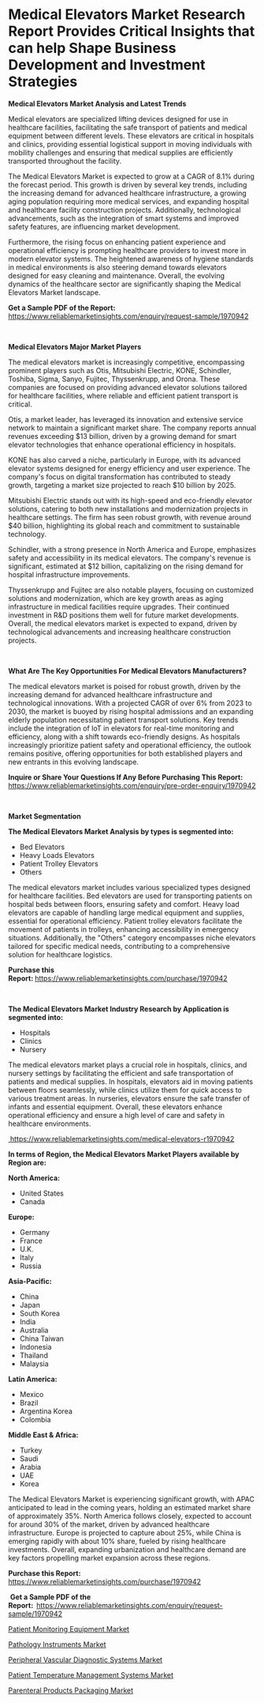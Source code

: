 <p><h1>Medical Elevators Market Research Report Provides Critical Insights that can help Shape Business Development and Investment Strategies</h1></p><p><strong>Medical Elevators Market Analysis and Latest Trends</strong></p>
<p><p>Medical elevators are specialized lifting devices designed for use in healthcare facilities, facilitating the safe transport of patients and medical equipment between different levels. These elevators are critical in hospitals and clinics, providing essential logistical support in moving individuals with mobility challenges and ensuring that medical supplies are efficiently transported throughout the facility. </p><p>The Medical Elevators Market is expected to grow at a CAGR of 8.1% during the forecast period. This growth is driven by several key trends, including the increasing demand for advanced healthcare infrastructure, a growing aging population requiring more medical services, and expanding hospital and healthcare facility construction projects. Additionally, technological advancements, such as the integration of smart systems and improved safety features, are influencing market development. </p><p>Furthermore, the rising focus on enhancing patient experience and operational efficiency is prompting healthcare providers to invest more in modern elevator systems. The heightened awareness of hygiene standards in medical environments is also steering demand towards elevators designed for easy cleaning and maintenance. Overall, the evolving dynamics of the healthcare sector are significantly shaping the Medical Elevators Market landscape.</p></p>
<p><strong>Get a Sample PDF of the Report:&nbsp;</strong> <a href="https://www.reliablemarketinsights.com/enquiry/request-sample/1970942?utm_campaign=2198&utm_medium=2&utm_source=Github&utm_content=ia&utm_term=03032025&utm_id=medical-elevators">https://www.reliablemarketinsights.com/enquiry/request-sample/1970942</a></p>
<p>&nbsp;</p>
<p><strong>Medical Elevators Major Market Players</strong></p>
<p><p>The medical elevators market is increasingly competitive, encompassing prominent players such as Otis, Mitsubishi Electric, KONE, Schindler, Toshiba, Sigma, Sanyo, Fujitec, Thyssenkrupp, and Orona. These companies are focused on providing advanced elevator solutions tailored for healthcare facilities, where reliable and efficient patient transport is critical.</p><p>Otis, a market leader, has leveraged its innovation and extensive service network to maintain a significant market share. The company reports annual revenues exceeding $13 billion, driven by a growing demand for smart elevator technologies that enhance operational efficiency in hospitals.</p><p>KONE has also carved a niche, particularly in Europe, with its advanced elevator systems designed for energy efficiency and user experience. The company's focus on digital transformation has contributed to steady growth, targeting a market size projected to reach $10 billion by 2025.</p><p>Mitsubishi Electric stands out with its high-speed and eco-friendly elevator solutions, catering to both new installations and modernization projects in healthcare settings. The firm has seen robust growth, with revenue around $40 billion, highlighting its global reach and commitment to sustainable technology.</p><p>Schindler, with a strong presence in North America and Europe, emphasizes safety and accessibility in its medical elevators. The company's revenue is significant, estimated at $12 billion, capitalizing on the rising demand for hospital infrastructure improvements.</p><p>Thyssenkrupp and Fujitec are also notable players, focusing on customized solutions and modernization, which are key growth areas as aging infrastructure in medical facilities require upgrades. Their continued investment in R&D positions them well for future market developments. Overall, the medical elevators market is expected to expand, driven by technological advancements and increasing healthcare construction projects.</p></p>
<p>&nbsp;</p>
<p><strong>What Are The Key Opportunities For Medical Elevators Manufacturers?</strong></p>
<p><p>The medical elevators market is poised for robust growth, driven by the increasing demand for advanced healthcare infrastructure and technological innovations. With a projected CAGR of over 6% from 2023 to 2030, the market is buoyed by rising hospital admissions and an expanding elderly population necessitating patient transport solutions. Key trends include the integration of IoT in elevators for real-time monitoring and efficiency, along with a shift towards eco-friendly designs. As hospitals increasingly prioritize patient safety and operational efficiency, the outlook remains positive, offering opportunities for both established players and new entrants in this evolving landscape.</p></p>
<p><strong>Inquire or Share Your Questions If Any Before Purchasing This Report:</strong> <a href="https://www.reliablemarketinsights.com/enquiry/pre-order-enquiry/1970942?utm_campaign=2198&utm_medium=2&utm_source=Github&utm_content=ia&utm_term=03032025&utm_id=medical-elevators">https://www.reliablemarketinsights.com/enquiry/pre-order-enquiry/1970942</a></p>
<p>&nbsp;</p>
<p><strong>Market Segmentation</strong></p>
<p><strong>The Medical Elevators Market Analysis by types is segmented into:</strong></p>
<p><ul><li>Bed Elevators</li><li>Heavy Loads Elevators</li><li>Patient Trolley Elevators</li><li>Others</li></ul></p>
<p><p>The medical elevators market includes various specialized types designed for healthcare facilities. Bed elevators are used for transporting patients on hospital beds between floors, ensuring safety and comfort. Heavy load elevators are capable of handling large medical equipment and supplies, essential for operational efficiency. Patient trolley elevators facilitate the movement of patients in trolleys, enhancing accessibility in emergency situations. Additionally, the "Others" category encompasses niche elevators tailored for specific medical needs, contributing to a comprehensive solution for healthcare logistics.</p></p>
<p><strong>Purchase this Report:&nbsp;</strong><a href="https://www.reliablemarketinsights.com/purchase/1970942?utm_campaign=2198&utm_medium=2&utm_source=Github&utm_content=ia&utm_term=03032025&utm_id=medical-elevators">https://www.reliablemarketinsights.com/purchase/1970942</a></p>
<p>&nbsp;</p>
<p><strong>The Medical Elevators Market Industry Research by Application is segmented into:</strong></p>
<p><ul><li>Hospitals</li><li>Clinics</li><li>Nursery</li></ul></p>
<p><p>The medical elevators market plays a crucial role in hospitals, clinics, and nursery settings by facilitating the efficient and safe transportation of patients and medical supplies. In hospitals, elevators aid in moving patients between floors seamlessly, while clinics utilize them for quick access to various treatment areas. In nurseries, elevators ensure the safe transfer of infants and essential equipment. Overall, these elevators enhance operational efficiency and ensure a high level of care and safety in healthcare environments.</p></p>
<p><a href="https://www.reliablemarketinsights.com/medical-elevators-r1970942?utm_campaign=2198&utm_medium=2&utm_source=Github&utm_content=ia&utm_term=03032025&utm_id=medical-elevators">&nbsp;https://www.reliablemarketinsights.com/medical-elevators-r1970942</a></p>
<p><strong>In terms of Region, the Medical Elevators Market Players available by Region are:</strong></p>
<p>
    <p> <strong> North America: </strong>
        <ul>
            <li>United States</li>
            <li>Canada</li>
        </ul>
        </p> 
    <p> <strong> Europe: </strong>
        <ul>
            <li>Germany</li>
            <li>France</li>
            <li>U.K.</li>
            <li>Italy</li>
            <li>Russia</li>
        </ul>
        </p> 
    <p> <strong> Asia-Pacific: </strong>
        <ul>
            <li>China</li>
            <li>Japan</li>
            <li>South Korea</li>
            <li>India</li>
            <li>Australia</li>
            <li>China Taiwan</li>
            <li>Indonesia</li>
            <li>Thailand</li>
            <li>Malaysia</li>
        </ul>
        </p> 
    <p> <strong> Latin America: </strong>
        <ul>
            <li>Mexico</li>
            <li>Brazil</li>
            <li>Argentina Korea</li>
            <li>Colombia</li>
        </ul>
        </p> 
    <p> <strong> Middle East & Africa: </strong>
        <ul>
            <li>Turkey</li>
            <li>Saudi</li>
            <li>Arabia</li>
            <li>UAE</li>
            <li>Korea</li>
        </ul>
    </p>
    </p>
<p><p>The Medical Elevators Market is experiencing significant growth, with APAC anticipated to lead in the coming years, holding an estimated market share of approximately 35%. North America follows closely, expected to account for around 30% of the market, driven by advanced healthcare infrastructure. Europe is projected to capture about 25%, while China is emerging rapidly with about 10% share, fueled by rising healthcare investments. Overall, expanding urbanization and healthcare demand are key factors propelling market expansion across these regions.</p></p>
<p><strong>Purchase this Report: </strong><a href="https://www.reliablemarketinsights.com/purchase/1970942?utm_campaign=2198&utm_medium=2&utm_source=Github&utm_content=ia&utm_term=03032025&utm_id=medical-elevators">https://www.reliablemarketinsights.com/purchase/1970942</a></p>
<p>&nbsp;<strong>Get a Sample PDF of the Report:&nbsp;&nbsp;</strong><a href="https://www.reliablemarketinsights.com/enquiry/request-sample/1970942?utm_campaign=2198&utm_medium=2&utm_source=Github&utm_content=ia&utm_term=03032025&utm_id=medical-elevators">https://www.reliablemarketinsights.com/enquiry/request-sample/1970942</a></p>
<p><strong></strong></p>
<p><p><a href="https://github.com/knipsfilip8f/Market-Research-Report-List-1/blob/main/patient-monitoring-equipment-market.md?utm_campaign=2198&utm_medium=2&utm_source=Github&utm_content=ia&utm_term=03032025&utm_id=medical-elevators">Patient Monitoring Equipment Market</a></p><p><a href="https://github.com/azetehhasle/Market-Research-Report-List-1/blob/main/pathology-instruments-market.md?utm_campaign=2198&utm_medium=2&utm_source=Github&utm_content=ia&utm_term=03032025&utm_id=medical-elevators">Pathology Instruments Market</a></p><p><a href="https://github.com/WillieWoodard/Market-Research-Report-List-7/blob/main/peripheral-vascular-diagnostic-systems-market.md?utm_campaign=2198&utm_medium=2&utm_source=Github&utm_content=ia&utm_term=03032025&utm_id=medical-elevators">Peripheral Vascular Diagnostic Systems Market</a></p><p><a href="https://github.com/hacklmenckg6/Market-Research-Report-List-1/blob/main/patient-temperature-management-systems-market.md?utm_campaign=2198&utm_medium=2&utm_source=Github&utm_content=ia&utm_term=03032025&utm_id=medical-elevators">Patient Temperature Management Systems Market</a></p><p><a href="https://github.com/ghimergela93/Market-Research-Report-List-1/blob/main/parenteral-products-packaging-market.md?utm_campaign=2198&utm_medium=2&utm_source=Github&utm_content=ia&utm_term=03032025&utm_id=medical-elevators">Parenteral Products Packaging Market</a></p></p>